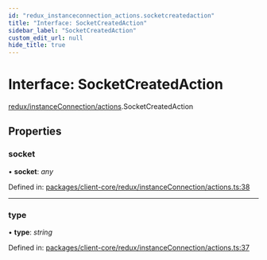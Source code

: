 ```yaml
---
id: "redux_instanceconnection_actions.socketcreatedaction"
title: "Interface: SocketCreatedAction"
sidebar_label: "SocketCreatedAction"
custom_edit_url: null
hide_title: true
---
```


# Interface: SocketCreatedAction

[redux/instanceConnection/actions](../modules/redux_instanceconnection_actions.md).SocketCreatedAction

## Properties

### socket

• **socket**: *any*

Defined in: [packages/client-core/redux/instanceConnection/actions.ts:38](https://github.com/xr3ngine/xr3ngine/blob/66a84a950/packages/client-core/redux/instanceConnection/actions.ts#L38)

___

### type

• **type**: *string*

Defined in: [packages/client-core/redux/instanceConnection/actions.ts:37](https://github.com/xr3ngine/xr3ngine/blob/66a84a950/packages/client-core/redux/instanceConnection/actions.ts#L37)
